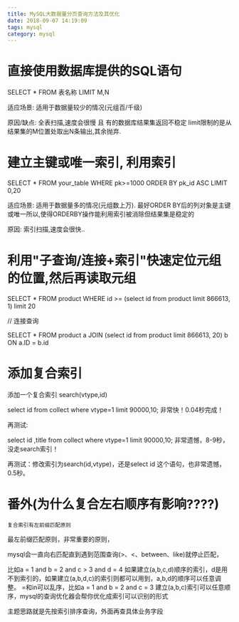 ```yaml
---
title: MySQL大数据量分页查询方法及其优化
date: 2018-09-07 14:19:09
tags: mysql
category: mysql
---
```


# 直接使用数据库提供的SQL语句

SELECT * FROM 表名称 LIMIT M,N


适应场景: 适用于数据量较少的情况(元组百/千级)

原因/缺点: 全表扫描,速度会很慢 且 有的数据库结果集返回不稳定 limit限制的是从结果集的M位置处取出N条输出,其余抛弃.

# 建立主键或唯一索引, 利用索引

SELECT * FROM your_table WHERE pk>=1000 ORDER BY pk_id ASC LIMIT 0,20

适应场景: 适用于数据量多的情况(元组数上万). 最好ORDER BY后的列对象是主键或唯一所以,使得ORDERBY操作能利用索引被消除但结果集是稳定的

原因: 索引扫描,速度会很快..

# 利用"子查询/连接+索引"快速定位元组的位置,然后再读取元组

SELECT * FROM product WHERE id >= (select id from product limit 866613, 1) limit 20


// 连接查询


SELECT * FROM product a JOIN (select id from product limit 866613, 20) b ON a.ID = b.id


# 添加复合索引

添加一个复合索引 search(vtype,id)

select id from collect where vtype=1 limit 90000,10; 非常快！0.04秒完成！

再测试: 

select id ,title from collect where vtype=1 limit 90000,10; 非常遗憾，8-9秒，没走search索引！


再测试：修改索引为search(id,vtype)，还是select id 这个语句，也非常遗憾，0.5秒。


# 番外(为什么复合左右顺序有影响????)

`复合索引有左前缀匹配原则`

最左前缀匹配原则，非常重要的原则，

mysql会一直向右匹配直到遇到范围查询(>、<、between、like)就停止匹配，

比如a = 1 and b = 2 and c > 3 and d = 4 如果建立(a,b,c,d)顺序的索引，d是用不到索引的，如果建立(a,b,d,c)的索引则都可以用到，a,b,d的顺序可以任意调整。
=和in可以乱序，比如a = 1 and b = 2 and c = 3 建立(a,b,c)索引可以任意顺序，mysql的查询优化器会帮你优化成索引可以识别的形式 




主题思路就是先按索引排序查询，外面再查具体业务字段

